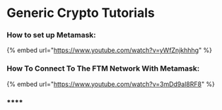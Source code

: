 # Generic Crypto Tutorials

### How to set up Metamask:

{% embed url="https://www.youtube.com/watch?v=yWfZnjkhhhg" %}

### &#x20;How To Connect To The FTM Network With Metamask:

{% embed url="https://www.youtube.com/watch?v=3mDd9al8RF8" %}

### ****
